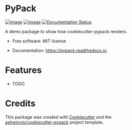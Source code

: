 PyPack
======


[![image](https://img.shields.io/pypi/v/pypack.svg)](https://pypi.python.org/pypi/pypack)
[![image](https://img.shields.io/travis/ashwinvis/pypack.svg)](https://travis-ci.org/ashwinvis/pypack)
[![Documentation Status](https://readthedocs.org/projects/pypack/badge/?version=latest)](https://pypack.readthedocs.io/en/latest/?badge=latest)



A demo package to show how cookiecutter-pypack renders.



* Free software: MIT license

* Documentation: https://pypack.readthedocs.io.


# Features

* TODO

# Credits

This package was created with
[Cookiecutter](https://github.com/audreyr/cookiecutter) and the
[ashwinvis/cookiecutter-pypack](https://github.com/ashwinvis/cookiecutter-pypack)
project template.
